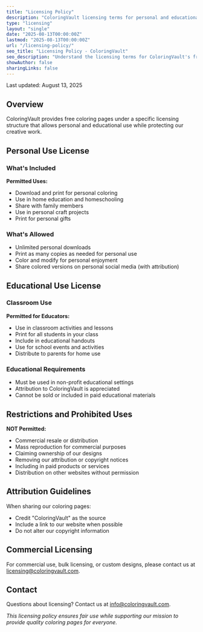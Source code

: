 ```yaml
---
title: "Licensing Policy"
description: "ColoringVault licensing terms for personal and educational use of our free coloring pages"
type: "licensing"
layout: "single"
date: "2025-08-13T00:00:00Z"
lastmod: "2025-08-13T00:00:00Z"
url: "/licensing-policy/"
seo_title: "Licensing Policy - ColoringVault"
seo_description: "Understand the licensing terms for ColoringVault's free coloring pages - personal, educational, and commercial use guidelines"
showAuthor: false
sharingLinks: false
---
```


Last updated: August 13, 2025

## Overview

ColoringVault provides free coloring pages under a specific licensing structure that allows personal and educational use while protecting our creative work.

## Personal Use License

### What's Included

**Permitted Uses:**

- Download and print for personal coloring
- Use in home education and homeschooling
- Share with family members
- Use in personal craft projects
- Print for personal gifts

### What's Allowed

- Unlimited personal downloads
- Print as many copies as needed for personal use
- Color and modify for personal enjoyment
- Share colored versions on personal social media (with attribution)

## Educational Use License

### Classroom Use

**Permitted for Educators:**

- Use in classroom activities and lessons
- Print for all students in your class
- Include in educational handouts
- Use for school events and activities
- Distribute to parents for home use

### Educational Requirements

- Must be used in non-profit educational settings
- Attribution to ColoringVault is appreciated
- Cannot be sold or included in paid educational materials

## Restrictions and Prohibited Uses

**NOT Permitted:**

- Commercial resale or distribution
- Mass reproduction for commercial purposes
- Claiming ownership of our designs
- Removing our attribution or copyright notices
- Including in paid products or services
- Distribution on other websites without permission

## Attribution Guidelines

When sharing our coloring pages:

- Credit "ColoringVault" as the source
- Include a link to our website when possible
- Do not alter our copyright information

## Commercial Licensing

For commercial use, bulk licensing, or custom designs, please contact us at licensing@coloringvault.com.

## Contact

Questions about licensing? Contact us at info@coloringvault.com.

*This licensing policy ensures fair use while supporting our mission to provide quality coloring pages for everyone.*
